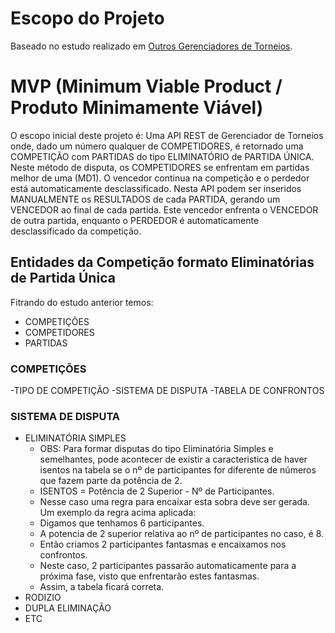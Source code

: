 # Escopo do Projeto

Baseado no estudo realizado em [Outros Gerenciadores de Torneios](https://github.com/Michael-Lourenco/gerenciadordetorneios/blob/master/outrosgerenciadoresdetorneios.md).

# MVP (Minimum Viable Product / Produto Minimamente Viável)

O escopo inicial deste projeto é:
Uma API REST de Gerenciador de Torneios onde, dado um número qualquer de COMPETIDORES, é retornado uma COMPETIÇÃO com PARTIDAS do tipo ELIMINATÓRIO de PARTIDA ÚNICA.
Neste método de disputa, os COMPETIDORES se enfrentam em partidas melhor de uma (MD1). O vencedor continua na competição e o perdedor está automaticamente desclassificado.
Nesta API podem ser inseridos MANUALMENTE os RESULTADOS de cada PARTIDA, gerando um VENCEDOR ao final de cada partida.
Este vencedor enfrenta o VENCEDOR de outra partida, enquanto o PERDEDOR é automaticamente desclassificado da competição.
  
## Entidades da Competição formato Eliminatórias de Partida Única
  Fitrando do estudo anterior temos:
 - COMPETIÇÕES
 - COMPETIDORES
 - PARTIDAS
 
 ### COMPETIÇÕES
  -TIPO DE COMPETIÇÃO
  -SISTEMA DE DISPUTA
  -TABELA DE CONFRONTOS

  
  ### SISTEMA DE DISPUTA
   - ELIMINATÓRIA SIMPLES
     - OBS: Para formar disputas do tipo Eliminatória Simples e semelhantes, pode acontecer de existir a caracteristica de haver isentos na tabela se o nº de participantes for diferente de números que fazem parte da potência de 2. 
     - ISENTOS = Potência de 2 Superior - Nº de Participantes.
     - Nesse caso uma regra para encaixar esta sobra deve ser gerada. Um exemplo da regra acima aplicada:
      - Digamos que tenhamos 6 participantes.
      - A potencia de 2 superior relativa ao nº de participantes no caso, é 8.
      - Então criamos 2 participantes fantasmas e encaixamos nos confrontos. 
      - Neste caso, 2 participantes passarão automaticamente para a próxima fase, visto que enfrentarão estes fantasmas.
      - Assim, a tabela ficará correta.
   - RODIZIO
   - DUPLA ELIMINAÇÃO
   - ETC

 

  

